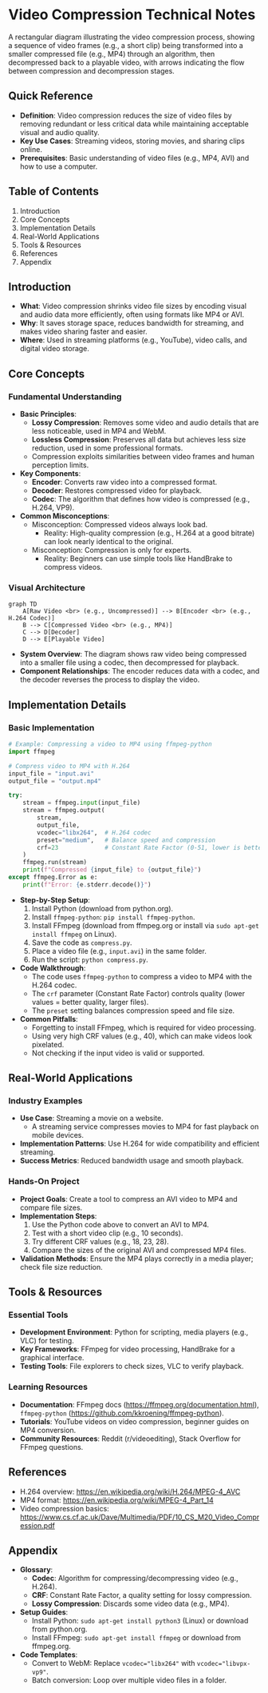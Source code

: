 # Video Compression Technical Notes
A rectangular diagram illustrating the video compression process, showing a sequence of video frames (e.g., a short clip) being transformed into a smaller compressed file (e.g., MP4) through an algorithm, then decompressed back to a playable video, with arrows indicating the flow between compression and decompression stages.

## Quick Reference
- **Definition**: Video compression reduces the size of video files by removing redundant or less critical data while maintaining acceptable visual and audio quality.
- **Key Use Cases**: Streaming videos, storing movies, and sharing clips online.
- **Prerequisites**: Basic understanding of video files (e.g., MP4, AVI) and how to use a computer.

## Table of Contents
1. Introduction
2. Core Concepts
3. Implementation Details
4. Real-World Applications
5. Tools & Resources
6. References
7. Appendix

## Introduction
- **What**: Video compression shrinks video file sizes by encoding visual and audio data more efficiently, often using formats like MP4 or AVI.
- **Why**: It saves storage space, reduces bandwidth for streaming, and makes video sharing faster and easier.
- **Where**: Used in streaming platforms (e.g., YouTube), video calls, and digital video storage.

## Core Concepts
### Fundamental Understanding
- **Basic Principles**:
  - **Lossy Compression**: Removes some video and audio details that are less noticeable, used in MP4 and WebM.
  - **Lossless Compression**: Preserves all data but achieves less size reduction, used in some professional formats.
  - Compression exploits similarities between video frames and human perception limits.
- **Key Components**:
  - **Encoder**: Converts raw video into a compressed format.
  - **Decoder**: Restores compressed video for playback.
  - **Codec**: The algorithm that defines how video is compressed (e.g., H.264, VP9).
- **Common Misconceptions**:
  - Misconception: Compressed videos always look bad.
    - Reality: High-quality compression (e.g., H.264 at a good bitrate) can look nearly identical to the original.
  - Misconception: Compression is only for experts.
    - Reality: Beginners can use simple tools like HandBrake to compress videos.

### Visual Architecture
```mermaid
graph TD
    A[Raw Video <br> (e.g., Uncompressed)] --> B[Encoder <br> (e.g., H.264 Codec)]
    B --> C[Compressed Video <br> (e.g., MP4)]
    C --> D[Decoder]
    D --> E[Playable Video]
```
- **System Overview**: The diagram shows raw video being compressed into a smaller file using a codec, then decompressed for playback.
- **Component Relationships**: The encoder reduces data with a codec, and the decoder reverses the process to display the video.

## Implementation Details
### Basic Implementation
```python
# Example: Compressing a video to MP4 using ffmpeg-python
import ffmpeg

# Compress video to MP4 with H.264
input_file = "input.avi"
output_file = "output.mp4"

try:
    stream = ffmpeg.input(input_file)
    stream = ffmpeg.output(
        stream,
        output_file,
        vcodec="libx264",  # H.264 codec
        preset="medium",   # Balance speed and compression
        crf=23             # Constant Rate Factor (0-51, lower is better quality)
    )
    ffmpeg.run(stream)
    print(f"Compressed {input_file} to {output_file}")
except ffmpeg.Error as e:
    print(f"Error: {e.stderr.decode()}")
```
- **Step-by-Step Setup**:
  1. Install Python (download from python.org).
  2. Install `ffmpeg-python`: `pip install ffmpeg-python`.
  3. Install FFmpeg (download from ffmpeg.org or install via `sudo apt-get install ffmpeg` on Linux).
  4. Save the code as `compress.py`.
  5. Place a video file (e.g., `input.avi`) in the same folder.
  6. Run the script: `python compress.py`.
- **Code Walkthrough**:
  - The code uses `ffmpeg-python` to compress a video to MP4 with the H.264 codec.
  - The `crf` parameter (Constant Rate Factor) controls quality (lower values = better quality, larger files).
  - The `preset` setting balances compression speed and file size.
- **Common Pitfalls**:
  - Forgetting to install FFmpeg, which is required for video processing.
  - Using very high CRF values (e.g., 40), which can make videos look pixelated.
  - Not checking if the input video is valid or supported.

## Real-World Applications
### Industry Examples
- **Use Case**: Streaming a movie on a website.
  - A streaming service compresses movies to MP4 for fast playback on mobile devices.
- **Implementation Patterns**: Use H.264 for wide compatibility and efficient streaming.
- **Success Metrics**: Reduced bandwidth usage and smooth playback.

### Hands-On Project
- **Project Goals**: Create a tool to compress an AVI video to MP4 and compare file sizes.
- **Implementation Steps**:
  1. Use the Python code above to convert an AVI to MP4.
  2. Test with a short video clip (e.g., 10 seconds).
  3. Try different CRF values (e.g., 18, 23, 28).
  4. Compare the sizes of the original AVI and compressed MP4 files.
- **Validation Methods**: Ensure the MP4 plays correctly in a media player; check file size reduction.

## Tools & Resources
### Essential Tools
- **Development Environment**: Python for scripting, media players (e.g., VLC) for testing.
- **Key Frameworks**: FFmpeg for video processing, HandBrake for a graphical interface.
- **Testing Tools**: File explorers to check sizes, VLC to verify playback.

### Learning Resources
- **Documentation**: FFmpeg docs (https://ffmpeg.org/documentation.html), `ffmpeg-python` (https://github.com/kkroening/ffmpeg-python).
- **Tutorials**: YouTube videos on video compression, beginner guides on MP4 conversion.
- **Community Resources**: Reddit (r/videoediting), Stack Overflow for FFmpeg questions.

## References
- H.264 overview: https://en.wikipedia.org/wiki/H.264/MPEG-4_AVC
- MP4 format: https://en.wikipedia.org/wiki/MPEG-4_Part_14
- Video compression basics: https://www.cs.cf.ac.uk/Dave/Multimedia/PDF/10_CS_M20_Video_Compression.pdf

## Appendix
- **Glossary**:
  - **Codec**: Algorithm for compressing/decompressing video (e.g., H.264).
  - **CRF**: Constant Rate Factor, a quality setting for lossy compression.
  - **Lossy Compression**: Discards some video data (e.g., MP4).
- **Setup Guides**:
  - Install Python: `sudo apt-get install python3` (Linux) or download from python.org.
  - Install FFmpeg: `sudo apt-get install ffmpeg` or download from ffmpeg.org.
- **Code Templates**:
  - Convert to WebM: Replace `vcodec="libx264"` with `vcodec="libvpx-vp9"`.
  - Batch conversion: Loop over multiple video files in a folder.